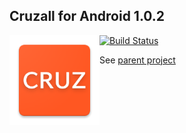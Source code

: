 ## Cruzall for Android 1.0.2
<img style="float:left" src="icon.png" />

[![Build Status](https://travis-ci.org/GreenAppers/cruzall-android.svg?branch=master)](https://travis-ci.org/GreenAppers/cruzall-android)

See [parent project](https://github.com/GreenAppers/cruzall)

